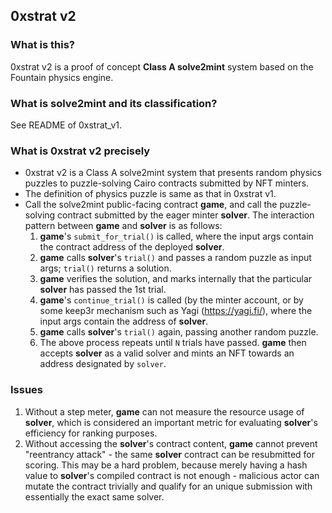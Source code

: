 ## 0xstrat v2

### What is this?
0xstrat v2 is a proof of concept **Class A solve2mint** system based on the Fountain physics engine.

### What is solve2mint and its classification?
See README of 0xstrat_v1.

### What is 0xstrat v2 precisely
- 0xstrat v2 is a Class A solve2mint system that presents random physics puzzles to puzzle-solving Cairo contracts submitted by NFT minters.
- The definition of physics puzzle is same as that in 0xstrat v1.
- Call the solve2mint public-facing contract **game**, and call the puzzle-solving contract submitted by the eager minter **solver**. The interaction pattern between **game** and **solver** is as follows:
  1. **game**'s `submit_for_trial()` is called, where the input args contain the contract address of the deployed **solver**.
  2. **game** calls **solver**'s `trial()` and passes a random puzzle as input args; `trial()` returns a solution.
  3. **game** verifies the solution, and marks internally that the particular **solver** has passed the 1st trial.
  4. **game**'s `continue_trial()` is called (by the minter account, or by some keep3r mechanism such as Yagi (https://yagi.fi/), where the input args contain the address of **solver**.
  5. **game** calls **solver**'s `trial()` again, passing another random puzzle.
  6. The above process repeats until `N` trials have passed. **game** then accepts **solver** as a valid solver and mints an NFT towards an address designated by `solver`.


### Issues
1. Without a step meter, **game** can not measure the resource usage of **solver**, which is considered an important metric for evaluating **solver**'s efficiency for ranking purposes.
2. Without accessing the **solver**'s contract content, **game** cannot prevent "reentrancy attack" - the same **solver** contract can be resubmitted for scoring. This may be a hard problem, because merely having a hash value to **solver**'s compiled contract is not enough - malicious actor can mutate the contract trivially and qualify for an unique submission with essentially the exact same solver.
